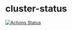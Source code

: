 # cluster-status

[![Actions Status](https://github.com/CoolZeroNL/cluster-status/workflows/https-upstreamservice.nl/badge.svg)](https://github.com/CoolZeroNL/cluster-status/actions)

